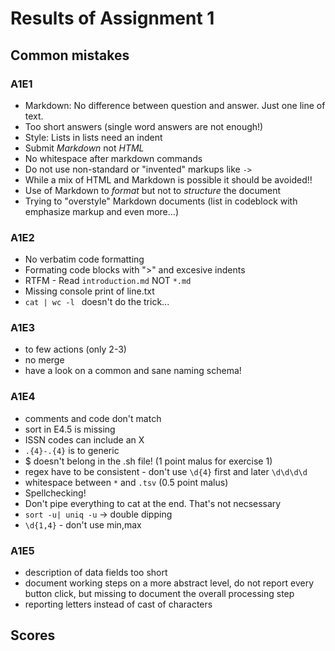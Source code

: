# Results of Assignment 1

## Common mistakes

### A1E1
* Markdown: No difference between question and answer. Just one line of text. 
* Too short answers (single word answers are not enough!)
* Style: Lists in lists need an indent
* Submit *Markdown* not *HTML*
* No whitespace after markdown commands
* Do not use non-standard or "invented" markups like `->`
* While a mix of HTML and Markdown is possible it should be avoided!!
* Use of Markdown to *format* but not to *structure* the document
* Trying to "overstyle" Markdown documents (list in codeblock with emphasize markup and even more...)
 
### A1E2
* No verbatim code formatting
* Formating code blocks with ">" and excesive indents
* RTFM - Read `introduction.md` NOT `*.md`
* Missing console print of line.txt
* `cat | wc -l ` doesn't do the trick...

### A1E3
* to few actions (only 2-3)
* no merge
* have a look on a common and sane naming schema!

### A1E4
* comments and code don't match
* sort in E4.5 is missing
* ISSN codes can include an X
* `.{4}-.{4}` is to generic
* $ doesn't belong in the .sh file! (1 point malus for exercise 1)
* regex have to be consistent - don't use `\d{4}` first and later `\d\d\d\d`
* whitespace between `*` and `.tsv` (0.5 point malus)
* Spellchecking! 
* Don't pipe everything to cat at the end. That's not necsessary
* `sort -u| uniq -u` -> double dipping
* `\d{1,4}` - don't use min,max

### A1E5
* description of data fields too short
* document working steps on a more abstract level, do not report every button click, but missing to document the overall processing step
* reporting letters instead of cast of characters

## Scores

